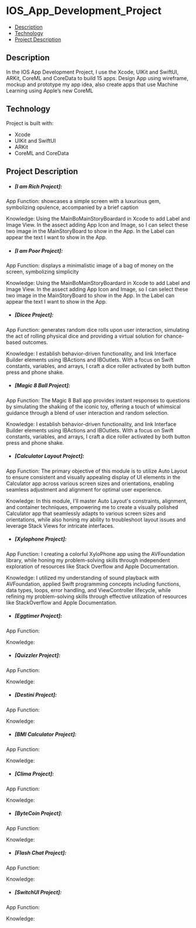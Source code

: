 # IOS_App_Development_Project

- [Description](#Description)
- [Technology](#Technology)
- [Project Description](#Project_Description)

## Description

In the IOS App Development Project, I use the Xcode, UIKit and SwiftUI, ARKit, CoreML and CoreData to build 15 apps. Design App using wireframe, mockup and prototype my app idea, also create apps that use Machine Learning using Apple’s new CoreML

## Technology

Project is built with:

  * Xcode
  * UIKit and SwiftUI
  * ARKit
  * CoreML and CoreData

## Project Description

 * ##### [I am Rich Project]:
App Function:
showcases a simple screen with a luxurious gem, symbolizing opulence, accompanied by a brief caption

Knowledge:
Using the MainBoMainStoryBoardard in Xcode to add Label and Image View. In the assect adding App Icon and Image, so I can select these two image in the MainStoryBoard to show in the App. In the Label can appear the text I want to show in the App.
   
 * ##### [I am Poor Project]:
App Function:
displays a minimalistic image of a bag of money on the screen, symbolizing simplicity

Knowledge:
Using the MainBoMainStoryBoardard in Xcode to add Label and Image View. In the assect adding App Icon and Image, so I can select these two image in the MainStoryBoard to show in the App. In the Label can appear the text I want to show in the App.

 * ##### [Dicee Project]:
App Function:
generates random dice rolls upon user interaction, simulating the act of rolling physical dice and providing a virtual solution for chance-based outcomes.

Knowledge:
I establish behavior-driven functionality, and link Interface Builder elements using IBActions and IBOutlets. With a focus on Swift constants, variables, and arrays, I craft a dice roller activated by both button press and phone shake.
  
 * ##### [Magic 8 Ball Project]:
App Function:
The Magic 8 Ball app provides instant responses to questions by simulating the shaking of the iconic toy, offering a touch of whimsical guidance through a blend of user interaction and random selection.

Knowledge:
I establish behavior-driven functionality, and link Interface Builder elements using IBActions and IBOutlets. With a focus on Swift constants, variables, and arrays, I craft a dice roller activated by both button press and phone shake.

 * ##### [Calculator Layout Project]:
App Function: 
The primary objective of this module is to utilize Auto Layout to ensure consistent and visually appealing display of UI elements in the Calculator app across various screen sizes and orientations, enabling seamless adjustment and alignment for optimal user experience.

Knowledge:
In this module, I'll master Auto Layout's constraints, alignment, and container techniques, empowering me to create a visually polished Calculator app that seamlessly adapts to various screen sizes and orientations, while also honing my ability to troubleshoot layout issues and leverage Stack Views for intricate interfaces.

 * ##### [Xylophone Project]:
App Function:
I creating a colorful XyloPhone app using the AVFoundation library, while honing my problem-solving skills through independent exploration of resources like Stack Overflow and Apple Documentation.

Knowledge:
I utilized my understanding of sound playback with AVFoundation, applied Swift programming concepts including functions, data types, loops, error handling, and ViewController lifecycle, while refining my problem-solving skills through effective utilization of resources like StackOverflow and Apple Documentation.
 
 * ##### [Eggtimer Project]:
App Function:

Knowledge:
   
 * ##### [Quizzler Project]:
App Function:

Knowledge:

 * ##### [Destini Project]:
App Function:

Knowledge:

 * ##### [BMI Calculator Project]:
App Function:

Knowledge:

 * ##### [Clima Project]:
App Function:

Knowledge:

 * ##### [ByteCoin Project]:
App Function:

Knowledge:

 * ##### [Flash Chat Project]:
App Function:

Knowledge:

 * ##### [SwitchUI Project]:
App Function:

Knowledge:
